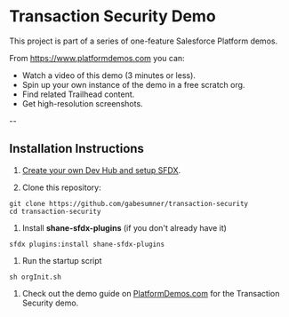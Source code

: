 # Transaction Security Demo

This project is part of a series of one-feature Salesforce Platform demos.

From <https://www.platformdemos.com> you can:

- Watch a video of this demo (3 minutes or less).
- Spin up your own instance of the demo in a free scratch org.
- Find related Trailhead content.
- Get high-resolution screenshots.

--

## Installation Instructions

1. [Create your own Dev Hub and setup SFDX](https://trailhead.salesforce.com/en/content/learn/modules/sfdx_app_dev/sfdx_app_dev_setup_dx).


1. Clone this repository:

```
git clone https://github.com/gabesumner/transaction-security
cd transaction-security
```

1. Install **shane-sfdx-plugins** (if you don't already have it)

  ```
  sfdx plugins:install shane-sfdx-plugins
  ```

1. Run the startup script

  ```
  sh orgInit.sh
  ```

1. Check out the demo guide on [PlatformDemos.com](https://www.platformdemos.com) for the Transaction Security demo.